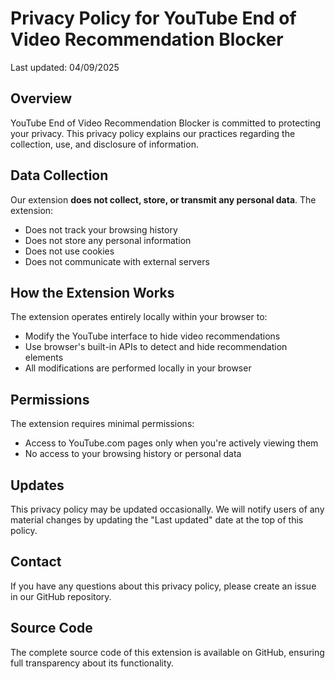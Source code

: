 # Privacy Policy for YouTube End of Video Recommendation Blocker

Last updated: 04/09/2025

## Overview
YouTube End of Video Recommendation Blocker is committed to protecting your privacy. This privacy policy explains our practices regarding the collection, use, and disclosure of information.

## Data Collection
Our extension **does not collect, store, or transmit any personal data**. The extension:
- Does not track your browsing history
- Does not store any personal information
- Does not use cookies
- Does not communicate with external servers

## How the Extension Works
The extension operates entirely locally within your browser to:
- Modify the YouTube interface to hide video recommendations
- Use browser's built-in APIs to detect and hide recommendation elements
- All modifications are performed locally in your browser

## Permissions
The extension requires minimal permissions:
- Access to YouTube.com pages only when you're actively viewing them
- No access to your browsing history or personal data

## Updates
This privacy policy may be updated occasionally. We will notify users of any material changes by updating the "Last updated" date at the top of this policy.

## Contact
If you have any questions about this privacy policy, please create an issue in our GitHub repository.

## Source Code
The complete source code of this extension is available on GitHub, ensuring full transparency about its functionality. 